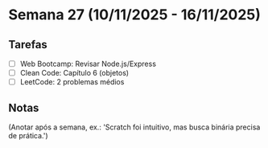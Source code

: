 # Semana 27 (10/11/2025 - 16/11/2025)

## Tarefas
- [ ] Web Bootcamp: Revisar Node.js/Express
- [ ] Clean Code: Capítulo 6 (objetos)
- [ ] LeetCode: 2 problemas médios

## Notas
(Anotar após a semana, ex.: 'Scratch foi intuitivo, mas busca binária precisa de prática.')